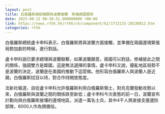 ```yaml
---
layout: post
title: 白俄羅斯總統稱願與波蘭接觸　修補兩國關係
date: 2023-08-12 00:36:51.000000000 +08:00
link: https://news.rthk.hk/rthk/ch/component/k2/1713133-20230812.htm
categories: rthk
---
```


白俄羅斯總統盧卡申科表示，白俄羅斯將與波蘭方面接觸，並準備在兩國邊境緊張局勢加劇的時候，進行對話。

盧卡申科說已要求總理與波蘭聯繫，如果波蘭願意，兩國可以對話，修補彼此之間的關係，強調雙方是鄰國，這是無法選擇的事情。盧卡申科又說，擾亂地區局勢不是波蘭的決定，波蘭是在美國的推動下這麼做。他形容白俄羅斯人與波蘭人是近親，白俄羅斯拭目以待，對合作持開放態度。

法新社報道，自從盧卡申科允許俄羅斯利用白俄羅斯領土，對烏克蘭發動攻勢以來，白俄羅斯與波蘭之間的關係跌至新低；盧卡申科今次表態的前一日，波蘭宣布計劃向與白俄羅斯接壤的邊境地區，派遣一萬名士兵，其中4千人將直接支援邊防部隊，6000人作為預備役。
